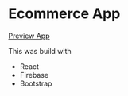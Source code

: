 <h1>Ecommerce App </h1>

<a href="https://competent-agnesi-0e6d10.netlify.app" target="_blank">Preview App</a>

This was build with
<ul>
  <li>React</li>
    <li>Firebase</li>
    <li>Bootstrap</li>
 </ul>
